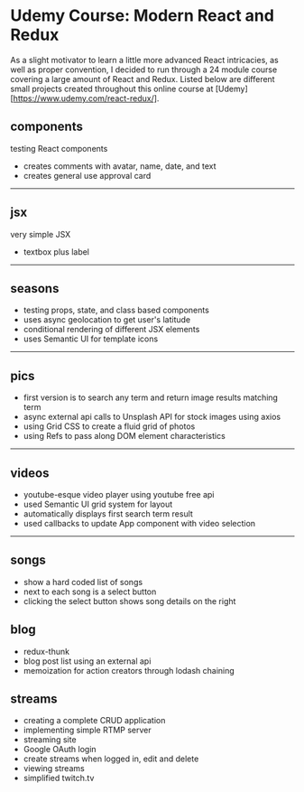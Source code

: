 # Udemy Course: Modern React and Redux

As a slight motivator to learn a little more advanced React intricacies, as well as proper convention, I decided to run through a 24 module course covering a large amount of React and Redux. Listed below are different small projects created throughout this online course at [Udemy][https://www.udemy.com/react-redux/].

## components

testing React components

- creates comments with avatar, name, date, and text
- creates general use approval card

---

## jsx

very simple JSX

- textbox plus label

---

## seasons

- testing props, state, and class based components
- uses async geolocation to get user's latitude
- conditional rendering of different JSX elements
- uses Semantic UI for template icons

---

## pics

- first version is to search any term and return image results matching term
- async external api calls to Unsplash API for stock images using axios
- using Grid CSS to create a fluid grid of photos
- using Refs to pass along DOM element characteristics

---

## videos

- youtube-esque video player using youtube free api
- used Semantic UI grid system for layout
- automatically displays first search term result
- used callbacks to update App component with video selection

---

## songs

- show a hard coded list of songs
- next to each song is a select button
- clicking the select button shows song details on the right

## blog

- redux-thunk
- blog post list using an external api
- memoization for action creators through lodash chaining


## streams 

- creating a complete CRUD application
- implementing simple RTMP server
- streaming site
- Google OAuth login 
- create streams when logged in, edit and delete
- viewing streams
- simplified twitch.tv 